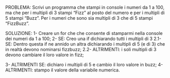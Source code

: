 PROBLEMA: Scrivi un programma che stampi in console i numeri da 1 a 100, ma che per i multipli di 3 stampi “Fizz” al posto del numero e per i multipli di 5 stampi “Buzz”. Per i numeri che sono sia multipli di 3 che di 5 stampi “FizzBuzz”.

SOLUZIONE:
1- Creare un for che che consente di stamparmi nella console dei numeri da 1 a 100;
2- SE: Creo una if dichiarando tutti i multipli di 3 
    2.1- SE: Dentro questa if ne annido un altra dichiarando i multipli di 5 (e di 3) che in realtà devono nominarsi fizzbuzz;
    2.2- ALTRIMENTI: 
    i soli multipli di 3 devono cambiare il loro valore in fizz;

3- ALTRIMENTI SE: dichiaro i multipli di 5 e cambio il loro valore in buzz;
4- ALTRIMENTI: stampo il valore della variabile numerica.      
